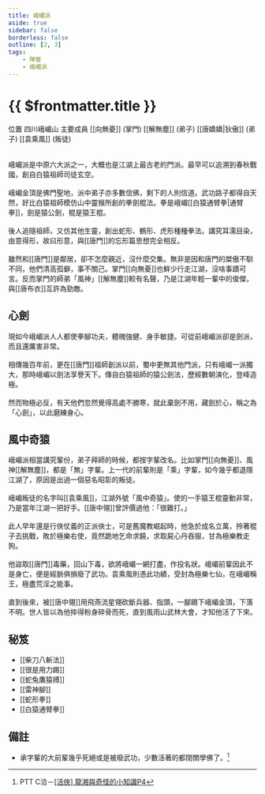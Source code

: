 ```yaml
---
title: 峨嵋派
aside: true
sidebar: false
borderless: false
outline: [2, 3]
tags:
    - 陣營
    - 峨嵋派
---
```


# {{ $frontmatter.title }}

<InfoList position="right">
	<Info title="陣營資料" :open=true>
		<table>
			<ChTr>
				<ChTd isTitle=true>
					位置
				</ChTd>
				<ChTd>
					四川峨嵋山
				</ChTd>
			</ChTr>
			<ChTr>
				<ChTd isTitle=true position='center'>
					主要成員
				</ChTd>
			</ChTr>
			<ChTr>
                <ChTd position='center'>
                    [[向無憂]] (掌門)
                </ChTd>
            </ChTr>
            <ChTr>
                <ChTd position='center'>
                    [[解無塵]] (弟子)
                </ChTd>
            </ChTr>
            <ChTr>
                <ChTd position='center'>  
                    [[唐嬌嬌|狄傲]] (弟子)
                </ChTd>
            </ChTr>
            <ChTr>
                <ChTd position='center'>  
                    [[袁乘風]] (叛徒)
                </ChTd>
            </ChTr>
		</table>
	</Info>
</InfoList>

峨嵋派是中原六大派之一，大概也是江湖上最古老的門派。最早可以追溯到春秋戰國，創自白猿祖師司徒玄空。
<br><br>
峨嵋金頂是佛門聖地，派中弟子亦多數信佛，剩下的人則信道。武功路子都得自天然，好比白猿祖師模仿山中靈猴所創的拳劍棍法。拳是峨嵋[[白猿通臂拳|通臂拳]]，劍是猿公劍，棍是猿王棍。
<br><br>
後人追隨祖師，又仿其他生靈，創出蛇形、鶴形、虎形種種拳法。講究耳濡目染，由意得形，故曰形意，與[[唐門]]的忘形篇思想完全相反。
<br><br>
雖然和[[唐門]]是鄰居，卻不怎麼親近，沒什麼交集。無非是因和唐門的桀傲不馴不同，他們清高孤僻，事不關己。掌門[[向無憂]]也鮮少行走江湖，沒啥事蹟可言。反而掌門的師弟「風神」[[解無塵]]較有名聲，乃是江湖年輕一輩中的俊傑，與[[唐布衣]]互許為勁敵。
<br clear="all">

## 心劍

現如今峨嵋派人人都使拳腳功夫，體魄強健、身手敏捷。可從前峨嵋派卻是劍派，而且還厲害非常。
<br><br>
相傳幾百年前，更在[[唐門]]祖師創派以前，蜀中更無其他門派，只有峨嵋一派獨大，那時峨嵋以劍法享譽天下。傳自白猿祖師的猿公劍法，歷經數朝演化，登峰造極。
<br><br>
然而物極必反，有天他們忽然覺得高處不勝寒，就此棄劍不用，藏劍於心，稱之為「心劍」，以此磨練身心。

## 風中奇猿

峨嵋派相當講究輩份，弟子拜師的時候，都按字輩改名。比如掌門[[向無憂]]、風神[[解無塵]]，都是「無」字輩。上一代的前輩則是「乘」字輩，如今幾乎都退隱江湖了，原因是出過一個惡名昭彰的叛徒。
<br><br>
峨嵋叛徒的名字叫[[袁乘風]]，江湖外號「風中奇猿」。使的一手猿王棍靈動非常，乃是當年江湖一把好手。[[唐中翎]]曾評價過他：「很難打。」
<br><br>
此人早年還是行俠仗義的正派俠士，可是舊魔教崛起時，他急於成名立萬，拎著棍子去挑戰，敗於極樂右使，竟然跪地乞命求饒，求取屍心丹吞服，甘為極樂教走狗。
<br><br>
他盜取[[唐門]]毒藥，回山下毒，欲將峨嵋一網打盡，作投名狀。峨嵋前輩因此不是身亡，便是經脈俱損廢了武功。袁乘風則憑此功績，受封為極樂七仙，在峨嵋稱王，極盡荒淫之能事。
<br><br>
直到後來，被[[唐中翎]]用飛燕流星翎砍斷兵器、指頭，一腳踢下峨嵋金頂，下落不明。世人皆以為他摔得粉身碎骨而死，直到風雨山武林大會，才知他活了下來。

## 秘笈

- [[柴刀八斬法]]
- [[很是用力踢]]
- [[蛇兔鷹猿搏]]
- [[雷神腳]]
- [[蛇形拳]]
- [[白猿通臂拳]]

## 備註

- 承字輩的大前輩幾乎死絕或是被廢武功，少數活著的都閉關學佛了。[^1]

[^1]: PTT C洽－[\[活俠\] 龍湘與奇怪的小知識P4](https://www.ptt.cc/bbs/C_Chat/M.1729423145.A.69F.html)